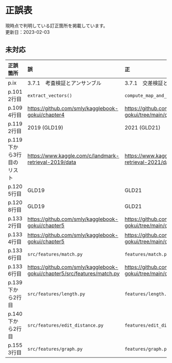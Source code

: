 # 正誤表

現時点で判明している訂正箇所を掲載しています。  
更新日：2023-02-03

## 未対応

| 正誤箇所 | 誤 |  正 |  
| :--- | :--- |:--- |
| p.ⅸ | 3.7.1　考査検証とアンサンブル | 3.7.1　交差検証とアンサンブル |
| p.101 2行目 | `extract_vectors()` | `compute_map_and_print()` |
| p.109 4行目 | https://github.com/smly/kagglebook-gokui/chapter4 | https://github.com/smly/kaggle-book-gokui/tree/main/chapter4 |
| p.119 2行目 | 2019 (GLD19) | 2021 (GLD21) |
| p.119 下から3行目のリスト | https://www.kaggle.com/c/landmark-retrieval-2019/data | https://www.kaggle.com/c/landmark-retrieval-2021/data |
| p.120 5行目 | GLD19 | GLD21 |
| p.120 8行目 | GLD19 | GLD21 |
| p.133 2行目 | https://github.com/smly/kagglebook-gokui/chapter5 | https://github.com/smly/kaggle-book-gokui/tree/main/chapter5 |
| p.133 4行目 | https://github.com/smly/kagglebook-gokui/chapter5 | https://github.com/smly/kaggle-book-gokui/tree/main/chapter5 |
| p.133 6行目 | `src/features/match.py` | `features/match.py` |
| p.133 6行目 | https://github.com/smly/kagglebook-gokui/chapter5/src/features/match.py | https://github.com/smly/kaggle-book-gokui/tree/main/chapter5/features/match.py |
| p.139 下から2行目 | `src/features/length.py` | `features/length.py` |
| p.140 下から2行目 | `src/features/edit_distance.py` | `features/edit_distance.py` |
| p.155 3行目 | `src/features/graph.py` | `features/graph.py` |
